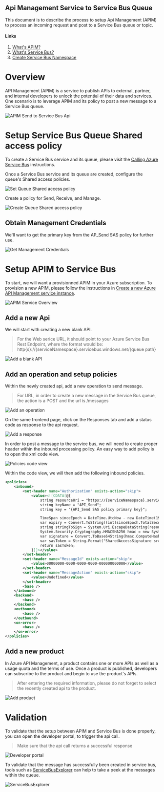 ## Api Management Service to Service Bus Queue

This document is to describe the process to setup Api Management (APIM) to process an incoming request and post to a Service Bus queue or topic. 

#### Links

1. [What's APIM?](https://docs.microsoft.com/en-us/azure/api-management/api-management-key-concepts)
1. [What's Service Bus?](https://docs.microsoft.com/en-us/azure/service-bus-messaging/service-bus-messaging-overview)
1. [Create Service Bus Namespace](https://docs.microsoft.com/en-us/azure/service-bus-messaging/service-bus-create-namespace-portal)

# Overview

API Management (APIM) is a service to publish APIs to external, partner, and internal developers to unlock the potential of their data and services. One scenario is to leverage APIM and its policy to post a new message to a Service Bus queue.

![APIM Send to Service Bus Api](../Media/Scenario-APIM-to-Service-Bus/apim-send-to-service-bus-api.png)

# Setup Service Bus Queue Shared access policy

To create a Service Bus service and its queue, please visit the [Calling Azure Service Bus](README-Call-Service-Bus.md) instructions.

Once a Service Bus service and its queue are created, configure the queue's Shared access policies.

![Set Queue Shared access policy](../Media/Scenario-APIM-to-Service-Bus/configure-queue-sa-policy.png)

Create a policy for Send, Receive, and Manage.

![Create Queue Shared access policy](../Media/Scenario-APIM-to-Service-Bus/create-queue-sa-policies.png)

## Obtain Management Credentials

We'll want to get the primary key from the AP_Send SAS policy for further use.

![Get Management Credentials](../Media/Scenario-APIM-to-Service-Bus/get-management-credentials.png)

# Setup APIM to Service Bus

To start, we will want a provisionned APIM in your Azure subscription. To provision a new APIM, please follow the instructions in [Create a new Azure API Management service instance](https://docs.microsoft.com/en-us/azure/api-management/get-started-create-service-instance).

![APIM Service Overview](../Media/Scenario-APIM-to-Service-Bus/apim-service-overview.png)

## Add a new Api

We will start with creating a new blank API.

> For the Web serice URL, it should point to your Azure Service Bus Rest Endpoint, where the format would be: http{s}://{serviceNamespace}.servicebus.windows.net/{queue path}

![Add a blank API](../Media/Scenario-APIM-to-Service-Bus/apim-create-a-blank-api.png)

## Add an operation and setup policies

Within the newly created api, add a new operation to send message.

> For URL, in order to create a new message in the Service Bus queue, the action is a POST and the url is /messages

![Add an operation](../Media/Scenario-APIM-to-Service-Bus/apim-add-operation-send-messages.png)

On the same frontend page, click on the Responses tab and add a status code as response to the api request.

![Add a response](../Media/Scenario-APIM-to-Service-Bus/apim-operations-add-response.png)

In order to post a message to the service bus, we will need to create proper header within the inbound processing policy. An easy way to add policy is to open the xml code view.

![Policies code view](../Media/Scenario-APIM-to-Service-Bus/apim-operations-policies-code-view.png)

Within the code view, we will then add the following inbound policies.

```xml
<policies>
    <inbound>
        <set-header name="Authorization" exists-action="skip">
            <value><![CDATA[@{
                string resourceUri = "https://{serviceNamespace}.servicebus.windows.net/{queue path}";
                string keyName = "API_Send";
                string key = "{API_Send SAS policy primary key}";

                TimeSpan sinceEpoch = DateTime.UtcNow - new DateTime(1970, 1, 1);
                var expiry = Convert.ToString((int)sinceEpoch.TotalSeconds + 60);
                string stringToSign = System.Uri.EscapeDataString(resourceUri) + "\n" + expiry;
                System.Security.Cryptography.HMACSHA256 hmac = new System.Security.Cryptography.HMACSHA256(System.Text.Encoding.UTF8.GetBytes(key));
                var signature = Convert.ToBase64String(hmac.ComputeHash(System.Text.Encoding.UTF8.GetBytes(stringToSign)));
                var sasToken = String.Format("SharedAccessSignature sr={0}&sig={1}&se={2}&skn={3}", System.Uri.EscapeDataString(resourceUri), System.Uri.EscapeDataString(signature), expiry, keyName);
                return sasToken;
            }]]></value>
        </set-header>
        <set-header name="MessageId" exists-action="skip">
            <value>00000000-0000-0000-0000-000000000000</value>
        </set-header>
        <set-header name="MessageAction" exists-action="skip">
            <value>Undefined</value>
        </set-header>
        <base />
    </inbound>
    <backend>
        <base />
    </backend>
    <outbound>
        <base />
    </outbound>
    <on-error>
        <base />
    </on-error>
</policies>
```

## Add a new product

In Azure API Management, a product contains one or more APIs as well as a usage quota and the terms of use. Once a product is published, developers can subscribe to the product and begin to use the product's APIs.

> After entering the required information, please do not forget to select the recently created api to the product.

![Add product](../Media/Scenario-APIM-to-Service-Bus/apim-add-product.png)

# Validation

To validate that the setup between APIM and Service Bus is done properly, you can open the developer portal, to trigger the api call.

> Make sure that the api call returns a successful response

![Developer portal](../Media/Scenario-APIM-to-Service-Bus/apim-developer-portal.png)

To validate that the message has successfully been created in service bus, tools such as [ServiceBusExplorer](https://github.com/paolosalvatori/ServiceBusExplorer) can help to take a peek at the messages within the queue.

![ServiceBusExplorer](../Media/Scenario-APIM-to-Service-Bus/service-bus-explorer.png)


